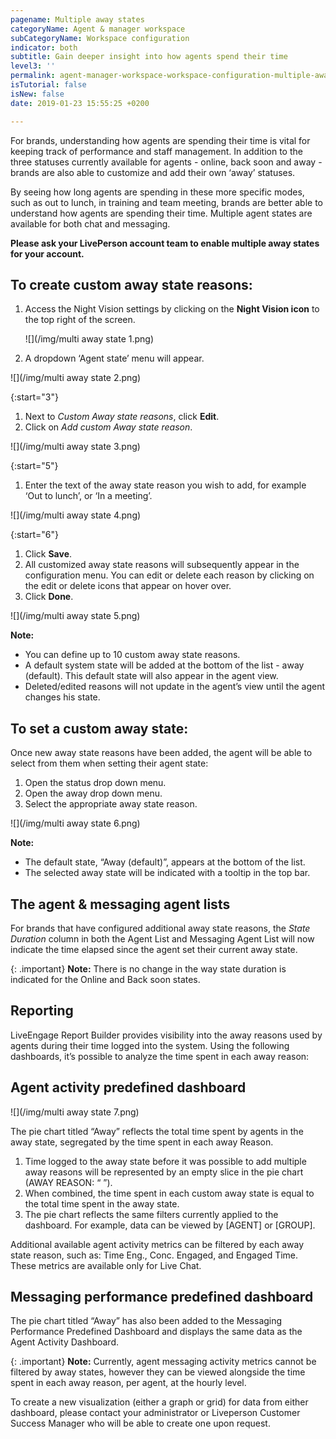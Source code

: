 ```yaml
---
pagename: Multiple away states
categoryName: Agent & manager workspace
subCategoryName: Workspace configuration
indicator: both
subtitle: Gain deeper insight into how agents spend their time
level3: ''
permalink: agent-manager-workspace-workspace-configuration-multiple-away-states.html
isTutorial: false
isNew: false
date: 2019-01-23 15:55:25 +0200

---
```

For brands, understanding how agents are spending their time is vital for keeping track of performance and staff management. In addition to the three statuses currently available for agents - online, back soon and away - brands are also able to customize and add their own ‘away’ statuses.

By seeing how long agents are spending in these more specific modes, such as out to lunch, in training and team meeting, brands are better able to understand how agents are spending their time. Multiple agent states are available for both chat and messaging.

**Please ask your LivePerson account team to enable multiple away states for your account.**

## To create custom away state reasons:

1. Access the Night Vision settings by clicking on the **Night Vision icon** to the top right of the screen.

   ![](/img/multi away state 1.png)
2. A dropdown ‘Agent state’ menu will appear.

![](/img/multi away state 2.png)

{:start="3"}
1. Next to _Custom Away state reasons_, click **Edit**.
2. Click on _Add custom Away state reason_.

![](/img/multi away state 3.png)

{:start="5"}
1. Enter the text of the away state reason you wish to add, for example ‘Out to lunch’, or ‘In a meeting’.

![](/img/multi away state 4.png)

{:start="6"}
1. Click **Save**.
2. All customized away state reasons will subsequently appear in the configuration menu. You can edit or delete each reason by clicking on the edit or delete icons that appear on hover over.
3. Click **Done**.

![](/img/multi away state 5.png)

<div class="notice">
<b>Note:</b>
<ul>
<li>You can define up to 10 custom away state reasons.</li>
  <li>A default system state will be added at the bottom of the list - away (default). This default state will also appear in the agent view.</li>
  <li>Deleted/edited reasons will not update in the agent’s view until the agent changes his state.</li>
</ul>
</div>

## **To set a custom away state:**

Once new away state reasons have been added, the agent will be able to select from them when setting their agent state:

1. Open the status drop down menu.
2. Open the away drop down menu.
3. Select the appropriate away state reason.

![](/img/multi away state 6.png)

<div class="notice">
<b>Note:</b>
<ul>
<li>The default state, “Away (default)”, appears at the bottom of the list.</li>
<li>The selected away state will be indicated with a tooltip in the top bar.</li>
</ul>
</div>

## **The agent & messaging agent lists**

For brands that have configured additional away state reasons, the _State Duration_ column in both the Agent List and Messaging Agent List will now indicate the time elapsed since the agent set their current away state.

{: .important}
**Note:** There is no change in the way state duration is indicated for the Online and Back soon states.

## **Reporting**

LiveEngage Report Builder provides visibility into the away reasons used by agents during their time logged into the system. Using the following dashboards, it’s possible to analyze the time spent in each away reason:

## **Agent activity predefined dashboard**

![](/img/multi away state 7.png)

The pie chart titled “Away” reflects the total time spent by agents in the away state, segregated by the time spent in each away Reason.

1. Time logged to the away state before it was possible to add multiple away reasons will be represented by an empty slice in the pie chart (AWAY REASON: “ ”).
2. When combined, the time spent in each custom away state is equal to the total time spent in the away state.
3. The pie chart reflects the same filters currently applied to the dashboard. For example, data can be viewed by \[AGENT\] or \[GROUP\].

Additional available agent activity metrics can be filtered by each away state reason, such as: Time Eng., Conc. Engaged, and Engaged Time. These metrics are available only for Live Chat.

## **Messaging performance predefined dashboard**

The pie chart titled “Away” has also been added to the Messaging Performance Predefined Dashboard and displays the same data as the Agent Activity Dashboard.

{: .important}
**Note:** Currently, agent messaging activity metrics cannot be filtered by away states, however they can be viewed alongside the time spent in each away reason, per agent, at the hourly level.

To create a new visualization (either a graph or grid) for data from either dashboard, please contact your administrator or Liveperson Customer Success Manager who will be able to create one upon request.
